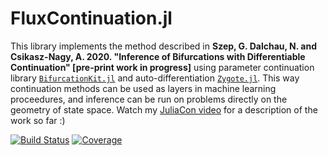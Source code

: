 # FluxContinuation.jl

This library implements the method described in **Szep, G. Dalchau, N. and Csikasz-Nagy, A. 2020. "Inference of Bifurcations with Differentiable Continuation" [pre-print work in progress]** using parameter continuation library [`BifurcationKit.jl`](https://github.com/rveltz/BifurcationKit.jl) and auto-differentiation [`Zygote.jl`](https://github.com/FluxML/Zygote.jl). This way continuation methods can be used as layers in machine learning proceedures, and inference can be run on problems directly on the geometry of state space. Watch my [JuliaCon video](https://www.youtube.com/watch?v=vp-206RgeVE) for a description of the work so far :)

[![Build Status](https://travis-ci.com/gszep/FluxContinuation.jl.svg?branch=master)](https://travis-ci.com/gszep/FluxContinuation.jl)
[![Coverage](https://codecov.io/gh/gszep/FluxContinuation.jl/branch/master/graph/badge.svg)](https://codecov.io/gh/gszep/FluxContinuation.jl)
